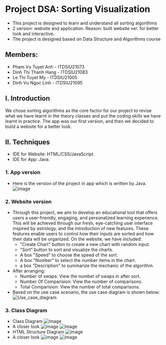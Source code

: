 # Project DSA: Sorting Visualization
- This project is designed to learn and understand all sorting algorithms
- 2 version: website and application. Reason: built website ver. for better look and interactive.
- The project is designed based on Data Structure and Algorithms course

## Members:
- Pham Vu Tuyet Anh - ITDSIU21073
- Dinh Thi Thanh Hang - ITDSIU21083
- Le Thi Tuyet My - ITDSIU21005
- Dinh Vu Ngoc Linh - ITDSIU21095
  
## I. Introduction
We chose sorting algorithms as the core factor for our project to revise what we have learnt in the theory classes and put the coding skills we have learnt in practice. The app was our first version, and then we decided to build a website for a better look.

## II. Techniques
- IDE for Website: HTML/CSS/JavaScript.
- IDE for App: Java.

### 1. App version
- Here is the version of the project in app which is written by Java. 
![image](https://github.com/DinhVuNgocLinh/DSA-Project/assets/125757646/ad3dbe72-c51e-476d-a41f-9b6d2f10b68a)

### 2. Website version
- Through this project, we aim to develop an educational tool that offers users a user-friendly, engaging, and personalized learning experience. This will be achieved through our fresh, eye-catching user interface inspired by astrology, and the introduction of new features. These features enable users to control how their inputs are sorted and how their data will be organized. On the website, we have included:
  + "Create Chart" button to create a new chart with random input.
  + "Sort" button to sort and visualize the charts.
  + A box "Speed" to choose the speed of the sort.
  + A box "Number" to select the number items in the chart.
  + a box "Description" to summarize the mechanic of the algorithm.
- After arranging:
  + Number of swaps: View the number of swaps in after sort.
  + Number Of Comparision: View the number of comparisons.
  + Total Comparision: View the number of total comparisons.
- Based on the use case scenario, the use case diagram is shown below:
![Use_case_diagram](https://github.com/DinhVuNgocLinh/DSA-Project/assets/125757646/7ffb08e9-a90f-4388-adde-aee271140c7e)

### 3. Class Diagram
- Class Diagram
![image](https://github.com/DinhVuNgocLinh/DSA-Project/assets/125757646/8f5d637f-1079-487a-a753-ed91dde7cb3e)
- A closer look 
![image](https://github.com/DinhVuNgocLinh/DSA-Project/assets/125757646/306ef664-c8c7-4665-9710-be5a07d2a892)
![image](https://github.com/DinhVuNgocLinh/DSA-Project/assets/125757646/1d7243f9-6c72-40ec-8743-1f99cb298b66)
- HTML Structure Diagram 
![image](https://github.com/DinhVuNgocLinh/DSA-Project/assets/125757646/4f8dae0b-0343-4e39-8b2a-7cd0cf1fe7e2)
- A closer look 
![image](https://github.com/DinhVuNgocLinh/DSA-Project/assets/125757646/c5357682-900b-4c60-94c2-025a4b774f37)
![image](https://github.com/DinhVuNgocLinh/DSA-Project/assets/125757646/65b05d1c-3ff9-4aa6-80ae-e5674acb0316)

